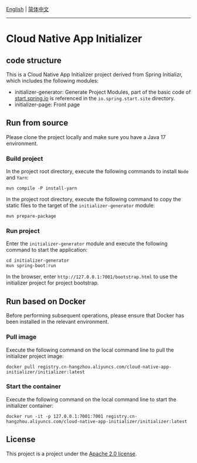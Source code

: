 [English](README.md) | [简体中文](README-zh.md)

---
# Cloud Native App Initializer

## code structure
This is a Cloud Native App Initializer project derived from Spring Initializr, which includes the following modules:
* initializer-generator: Generate Project Modules, part of the basic code of [start.spring.io](https://start.spring.io/) is referenced in the `io.spring.start.site` directory.
* initializer-page: Front page

## Run from source
Please clone the project locally and make sure you have a Java 17 environment.

### Build project
In the project root directory, execute the following commands to install `Node` and `Yarn`:
```shell
mvn compile -P install-yarn
```
In the project root directory, execute the following command to copy the static files to the target of the `initializer-generator` module:
```shell
mvn prepare-package
```

### Run project
Enter the `initializer-generator` module and execute the following command to start the application:
```shell
cd initializer-generator
mvn spring-boot:run
```
In the browser, enter `http://127.0.0.1:7001/bootstrap.html` to use the initializer project for project bootstrap.

## Run based on Docker
Before performing subsequent operations, please ensure that Docker has been installed in the relevant environment.

### Pull image
Execute the following command on the local command line to pull the initializer project image:
```shell
docker pull registry.cn-hangzhou.aliyuncs.com/cloud-native-app-initializer/initializer:latest
```

### Start the container
Execute the following command on the local command line to start the initializer container:
```shell
docker run -it -p 127.0.0.1:7001:7001 registry.cn-hangzhou.aliyuncs.com/cloud-native-app-initializer/initializer:latest
```

## License
This project is a project under the [Apache 2.0 license](https://www.apache.org/licenses/LICENSE-2.0.html).